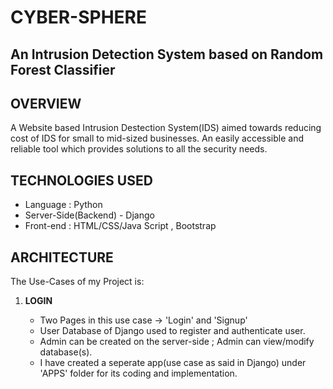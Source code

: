 # CYBER-SPHERE 
## An Intrusion Detection System based on Random Forest Classifier

## OVERVIEW
A Website based Intrusion Destection System(IDS) aimed towards reducing cost of IDS for small to mid-sized businesses. An easily accessible and reliable tool which provides solutions to all the security needs.

## TECHNOLOGIES USED
- Language : Python
- Server-Side(Backend) - Django 
- Front-end : HTML/CSS/Java Script , Bootstrap

## ARCHITECTURE
The Use-Cases of my Project is:
 
1. **LOGIN**
   
   - Two Pages in this use case -> 'Login' and 'Signup'
   - User Database of Django used to register and authenticate user.
   - Admin can be created on the server-side ; Admin can view/modify database(s).
   - I have created a seperate app(use case as said in Django) under 'APPS' folder for its coding and implementation.
